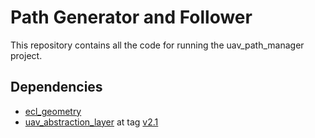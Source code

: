 # Path Generator and Follower

This repository contains all the code for running the uav_path_manager project.

## Dependencies
 
 * [ecl_geometry](http://wiki.ros.org/ecl_geometry) 
 * [uav_abstraction_layer](https://github.com/grvcTeam/grvc-ual) at tag [v2.1](https://github.com/grvcTeam/grvc-ual/releases/tag/v2.1)